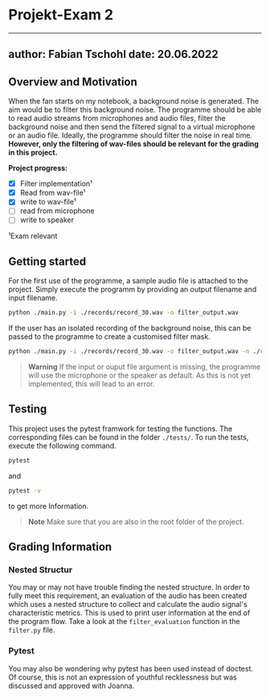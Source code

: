 # Projekt-Exam 2

---
author: Fabian Tschohl
date: 20.06.2022
---

## Overview and Motivation
When the fan starts on my notebook, a background noise is generated. The aim would be to filter this background noise. The programme should be able to read audio streams from microphones and audio files, filter the background noise and then send the filtered signal to a virtual microphone or an audio file. Ideally, the programme should filter the noise in real time. **However, only the filtering of wav-files should be relevant for the grading in this project.**

**Project progress:**
- [x] Filter implementation¹
- [x] Read from wav-file¹
- [x] write to wav-file¹
- [ ] read from microphone
- [ ] write to speaker

¹Exam relevant

## Getting started
For the first use of the programme, a sample audio file is attached to the project. Simply execute the programm by providing an output filename and input filename.

```sh
python ./main.py -i ./records/record_30.wav -o filter_output.wav
```
If the user has an isolated recording of the background noise, this can be passed to the programme to create a customised filter mask.

```sh
python ./main.py -i ./records/record_30.wav -o filter_output.wav -n ./records/noise_30.wav
```

> **Warning**
> If the input or ouput file argument is missing, the programme will use the microphone or the speaker as default.
> As this is not yet implemented, this will lead to an error.

## Testing
This project uses the pytest framwork for testing the functions. The corresponding files can be found in the folder `./tests/`.
To run the tests, execute the following command.
```sh
pytest
```
and 
```sh
pytest -v
```
to get more Information.

> **Note**
> Make sure that you are also in the root folder of the project.

## Grading Information
### Nested Structur
You may or may not have trouble finding the nested structure. 
In order to fully meet this requirement, an evaluation of the audio has been created which uses a nested structure to collect and calculate the audio signal's characteristic metrics. 
This is used to print user information at the end of the program flow. Take a look at the `filter_evaluation` function in the `filter.py` file.

### Pytest
You may also be wondering why pytest has been used instead of doctest. Of course, this is not an expression of youthful recklessness but was discussed and approved with Joanna.

